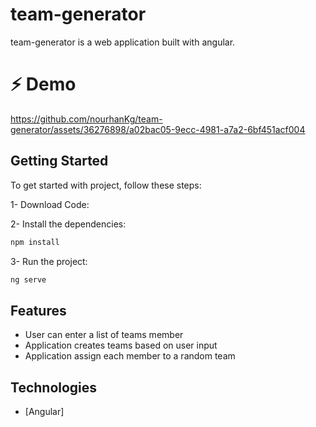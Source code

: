 # team-generator
team-generator is a web application built with angular.

<h1>⚡ Demo</h1>




https://github.com/nourhanKg/team-generator/assets/36276898/a02bac05-9ecc-4981-a7a2-6bf451acf004


## Getting Started

To get started with project, follow these steps:

1- Download Code:

2- Install the dependencies:
```bash
npm install
```
3- Run the project:
```bash
ng serve
```
## Features

- User can enter a list of teams member
- Application creates teams based on user input
- Application assign each member to a random team

## Technologies

- [Angular]
